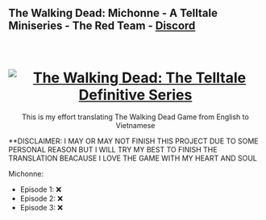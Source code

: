 ## The Walking Dead: Michonne - A Telltale Miniseries - The Red Team - [Discord](https://discord.gg/theredteam)
<h1 align="center">
  <br>
  <a href="https://store.steampowered.com/app/429570/The_Walking_Dead_Michonne__A_Telltale_Miniseries/"><img src="https://cdn.akamai.steamstatic.com/steam/apps/429570/header.jpg?t=1612901697" alt="The Walking Dead: The Telltale Definitive Series"></a>
</h1>
<p align="center">
  This is my effort translating The Walking Dead Game from English to Vietnamese
</p>

**DISCLAIMER: I MAY OR MAY NOT FINISH THIS PROJECT DUE TO SOME PERSONAL REASON BUT I WILL TRY MY BEST TO FINISH THE TRANSLATION BEACAUSE I LOVE THE GAME WITH MY HEART AND SOUL

Michonne:
- Episode 1: ❌
- Episode 2: ❌
- Episode 3: ❌
